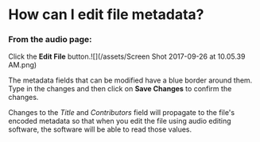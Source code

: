 # How can I edit file metadata?

### From the audio page:

Click the **Edit File** button.![](/assets/Screen Shot 2017-09-26 at 10.05.39 AM.png)

The metadata fields that can be modified have a blue border around them.  Type in the changes and then click on **Save Changes** to confirm the changes.

Changes to the _Title_ and _Contributors_ field will propagate to the file's encoded metadata so that when you edit the file using audio editing software, the software will be able to read those values.


